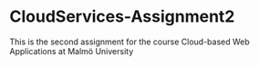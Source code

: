# CloudServices-Assignment2
This is the second assignment for the course Cloud-based Web Applications at Malmö University
